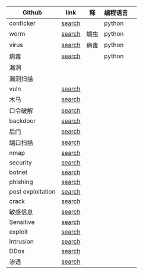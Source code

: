 |Github|link|释|编程语言||
|-------|------|------|--------|-----|
|conficker|[search](https://github.com/search?utf8=%E2%9C%93&q=conficker&type=Repositories)||python|
|worm|[search](https://github.com/search?l=Python&q=worm&type=Repositories&utf8=%E2%9C%93)|蠕虫|python||
|virus|[search](https://github.com/search?l=Python&q=virus&type=Repositories&utf8=%E2%9C%93)|病毒|python||
|病毒|[search](https://github.com/search?l=Python&q=%E7%97%85%E6%AF%92&type=Repositories&utf8=%E2%9C%93)||python||
|漏洞|||||
|漏洞扫描||||
|vuln|[search](https://github.com/search?l=Python&q=vuln&type=Repositories&utf8=%E2%9C%93)||||
|木马|[search](https://github.com/search?l=Python&q=%E6%9C%A8%E9%A9%AC&type=Repositories&utf8=%E2%9C%93)|||
|口令破解|[search](https://github.com/search?l=Python&q=%E5%8F%A3%E4%BB%A4%E7%A0%B4%E8%A7%A3&type=Repositories&utf8=%E2%9C%93)|||
|backdoor|[search](https://github.com/search?l=Python&q=backdoor&type=Repositories&utf8=%E2%9C%93)|||
|后门|[search](https://github.com/search?utf8=%E2%9C%93&q=%E5%90%8E%E9%97%A8&type=Repositories)||||
|端口扫描|[search](https://github.com/search?l=Python&o=desc&q=%E7%AB%AF%E5%8F%A3%E6%89%AB%E6%8F%8F&s=stars&type=Repositories&utf8=%E2%9C%93)|||
|nmap|[search](https://github.com/search?l=Python&o=desc&q=nmap&s=stars&type=Repositories&utf8=%E2%9C%93)|||
|security|[search](https://github.com/search?l=Python&o=desc&q=Security&s=stars&type=Repositories&utf8=%E2%9C%93)||||
|botnet|[search](https://github.com/search?l=Python&o=desc&q=botnet&s=stars&type=Repositories&utf8=%E2%9C%93)|||
|phishing|[search](https://github.com/search?l=Python&o=desc&q=phishing&s=stars&type=Repositories&utf8=%E2%9C%93)||||
|post exploitation|[search](https://github.com/search?l=Python&o=desc&q=post+exploitation&s=stars&type=Repositories&utf8=%E2%9C%93)|
|crack|[search](https://github.com/search?l=Python&q=crack&type=Repositories&utf8=%E2%9C%93)||
|敏感信息|[search](https://github.com/search?l=Python&o=desc&q=%E6%95%8F%E6%84%9F%E4%BF%A1%E6%81%AF&s=stars&type=Repositories&utf8=%E2%9C%93)||
|Sensitive|[search](https://github.com/search?l=Python&q=Sensitive+&type=Repositories&utf8=%E2%9C%93)|||
|exploit|[search](https://github.com/search?l=Python&o=desc&q=exploit&s=stars&type=Repositories&utf8=%E2%9C%93)|||
|Intrusion|[search](https://github.com/search?l=Python&o=desc&q=Intrusion&s=stars&type=Repositories&utf8=%E2%9C%93)|||
|DDos|[search](https://github.com/search?l=Python&o=desc&q=ddos&s=stars&type=Repositories&utf8=%E2%9C%93)|||
|渗透|[search](https://github.com/search?l=Python&o=desc&q=%E6%B8%97%E9%80%8F&s=stars&type=Repositories&utf8=%E2%9C%93)||
